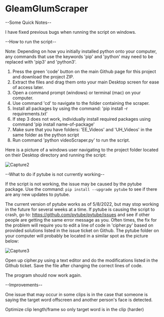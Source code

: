 # GleamGlumScraper

--Some Quick Notes--

I have fixed previous bugs when running the script on windows.

--How to run the script--

Note: Depending on how you initially installed python onto your computer, any commands that use the keywords 'pip' and 'python' may need to be replaced with 'pip3' and 'python3'.

1) Press the green 'code' button on the main Github page for this project and download the project ZIP.
2) Extract the files and drag them onto your main Desktop screen for ease of access later.
3) Open a command prompt (windows) or terminal (mac) on your computer. 
4) Use command 'cd' to navigate to the folder containing the scraper.
5) Install all packages by using the command: 'pip install -r requirements.txt'
6) If step 3 does not work, individually install required packages using command 'pip install name-of-package'
7) Make sure that you have folders: 'EE_Videos' and 'UH_Videos' in the same folder as the python script
8) Run command 'python videoScraper.py' to run the script. 

Here is a picture of a windows user navigating to the project folder located on their Desktop directory and running the script:

![Capture2](https://user-images.githubusercontent.com/65328908/167336669-508644f6-9289-4c76-9fa9-411a58fc2879.PNG)

--What to do if pytube is not currently working--

If the script is not working, the issue may be caused by the pytube package. 
Use the command: ``pip install --upgrade pytube`` to see if there are any new updates to pytube.

The current version of pytube works as of 5/8/2022, but may stop working in the future for several weeks at a time. If pytube is causing the script to crash, go to: https://github.com/pytube/pytube/issues and see if other people are getting the same error message as you. Often times, the fix for the problem will require you to edit a line of code in 'cipher.py' based on provided solutions listed in the issue ticket on Github. The pytube folder on your computer will probably be located in a similar spot as the picture below:

![Capture3](https://user-images.githubusercontent.com/65328908/167337589-e508b408-a60d-4e40-8dcf-6c770e936cd6.png)

Open up cipher.py using a text editor and do the modifications listed in the Github ticket. Save the file after changing the correct lines of code. 

The program should now work again.


--Improvements--

One issue that may occur in some clips is in the case that someone is saying the target word offscreen and another person's face is detected. 
 
Optimize clip length/frame so only target word is in the clip (harder)
